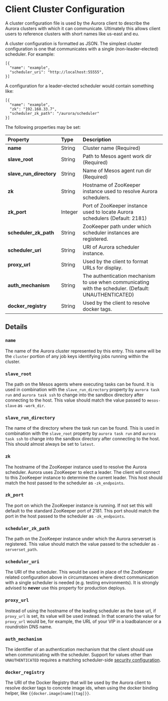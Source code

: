 # Client Cluster Configuration

A cluster configuration file is used by the Aurora client to describe the Aurora clusters with
which it can communicate. Ultimately this allows client users to reference clusters with short names
like us-east and eu.

A cluster configuration is formatted as JSON.  The simplest cluster configuration is one that
communicates with a single (non-leader-elected) scheduler.  For example:

    [{
      "name": "example",
      "scheduler_uri": "http://localhost:55555",
    }]


A configuration for a leader-elected scheduler would contain something like:

    [{
      "name": "example",
      "zk": "192.168.33.7",
      "scheduler_zk_path": "/aurora/scheduler"
    }]


The following properties may be set:

  **Property**             | **Type** | **Description**
  :------------------------| :------- | :--------------
   **name**                | String   | Cluster name (Required)
   **slave_root**          | String   | Path to Mesos agent work dir (Required)
   **slave_run_directory** | String   | Name of Mesos agent run dir (Required)
   **zk**                  | String   | Hostname of ZooKeeper instance used to resolve Aurora schedulers.
   **zk_port**             | Integer  | Port of ZooKeeper instance used to locate Aurora schedulers (Default: 2181)
   **scheduler_zk_path**   | String   | ZooKeeper path under which scheduler instances are registered.
   **scheduler_uri**       | String   | URI of Aurora scheduler instance.
   **proxy_url**           | String   | Used by the client to format URLs for display.
   **auth_mechanism**      | String   | The authentication mechanism to use when communicating with the scheduler. (Default: UNAUTHENTICATED)
   **docker_registry**     | String   | Used by the client to resolve docker tags.


## Details

### `name`

The name of the Aurora cluster represented by this entry. This name will be the `cluster` portion of
any job keys identifying jobs running within the cluster.

### `slave_root`

The path on the Mesos agents where executing tasks can be found. It is used in combination with the
`slave_run_directory` property by `aurora task run` and `aurora task ssh` to change into the sandbox
directory after connecting to the host. This value should match the value passed to `mesos-slave`
as `-work_dir`.

### `slave_run_directory`

The name of the directory where the task run can be found. This is used in combination with the
`slave_root` property by `aurora task run` and `aurora task ssh` to change into the sandbox
directory after connecting to the host. This should almost always be set to `latest`.

### `zk`

The hostname of the ZooKeeper instance used to resolve the Aurora scheduler. Aurora uses ZooKeeper
to elect a leader. The client will connect to this ZooKeeper instance to determine the current
leader. This host should match the host passed to the scheduler as `-zk_endpoints`.

### `zk_port`

The port on which the ZooKeeper instance is running. If not set this will default to the standard
ZooKeeper port of 2181. This port should match the port in the host passed to the scheduler as
`-zk_endpoints`.

### `scheduler_zk_path`

The path on the ZooKeeper instance under which the Aurora serverset is registered. This value should
match the value passed to the scheduler as `-serverset_path`.

### `scheduler_uri`

The URI of the scheduler. This would be used in place of the ZooKeeper related configuration above
in circumstances where direct communication with a single scheduler is needed (e.g. testing
environments). It is strongly advised to **never** use this property for production deploys.

### `proxy_url`

Instead of using the hostname of the leading scheduler as the base url, if `proxy_url` is set, its
value will be used instead. In that scenario the value for `proxy_url` would be, for example, the
URL of your VIP in a loadbalancer or a roundrobin DNS name.

### `auth_mechanism`

The identifier of an authentication mechanism that the client should use when communicating with the
scheduler. Support for values other than `UNAUTHENTICATED` requires a matching scheduler-side
[security configuration](../../operations/security/).

### `docker_registry`

The URI of the Docker Registry that will be used by the Aurora client to resolve docker tags to concrete
image ids, when using the docker binding helper, like `{{docker.image[name][tag]}}`.
